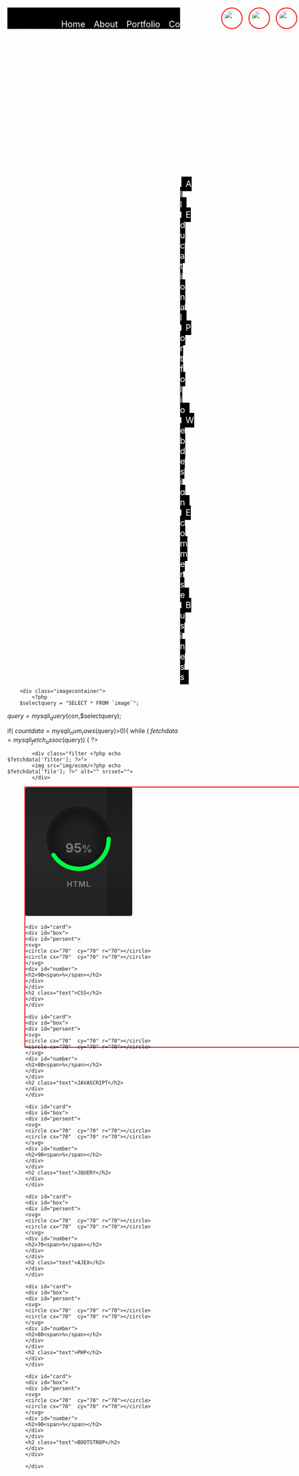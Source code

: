  <?php require 'conn.php'; ?>


<!DOCTYPE html>
<html lang="en">
<head>
    <meta charset="UTF-8">
    <meta name="viewport" content="width=device-width, initial-scale=1.0">
    <link rel="stylesheet" href="port.css">
    <!-- <link rel="stylesheet" href="css/ps.css"> -->
    <title>Bipin Portfolio</title>
    <style>
     *{
    margin: 0;padding: 0;box-sizing: border-box;
}
body{

}
header{
 background-image: url("img/iii.jpg");
 width: 100%;
 height: 300px;
}
#head{
    top: 60px;
    /* position: sticky; */
    width: 100%;
    height: 50px;
    background: #000;
    display: flex;
}
#head #logo h4{
    width: 250px;
  padding: 10px;
  color: #fff;
  font-size: 25px;

}
#head #menu ul li{
    position: absolute;
    left: 40%;
    display: flex;
    /* margin-left: 20px; */
}
#head #menu ul li a{
    text-decoration: none;
    margin-left: 20px;
    line-height: 50px;
    font-size: 20px;
    color: #fff;
}
#head #icon img{
    width: 50px;
    height: 50px;
    border-radius: 50%;
    border: 2px solid red;
    padding: 5px;
    margin-left: 10px;
}
#head #icon{
    position: absolute;
    left: 80%;

}
section #main{
margin-top: 100px;
margin-left: 380px;
}
#main li{
    list-style: none;
}
#main li a{
    text-decoration: none;
    font-size: 20px;
    margin-left: 3px;
    background: #000;
  padding: 5px 10px;
  color: #fff;
}


#main li a.active{
    background: red;
}#main li a:hover{
    background: red;
}
 section #box{
    display: none;

}
      
        .imagecontainer{
          
            margin-left:180px;
            width:1000px;
            height:500px;
            z-index:111;
          
            /* overflow:hidden; */
            /* border:2px solid red; */
        }
        
      .imagecontainer div{
          display:inline-block;
          margin-top:20px;
      }  
      .imagecontainer img{
          padding:5px;
        border-radius:20px;
        border:2px solid gray;
          width:300px;
          height:200px;
          margin:5px;


      }
      #container{
          border:2px solid red;
    position: relative;
    width: 1280px;
    height:610px;
    display: block;
    margin-left:40px;
    margin-bottom:60px;
    /* justify-content: space-around; */

}
#container #card{
    position: relative;
    width: 250px;
    /* margin-right:10px; */
    margin-bottom:5px;
    background: linear-gradient(0deg,#1b1b1b,#222,#1b1b1b);
    display: inline-flex;
    justify-content: center;
    align-items: center;
    height: 300px;
    border-radius: 4px;
    text-align: center;
    overflow: hidden;
   transition: 0.5;
}
#container #card:hover{
    transform: translateY(-10px);
    box-shadow: 0 15px 35px rgba(0,0,0,.5); 
}
#container #card:before{
    content: "";
    position: absolute;
    top: 0;
    left: -60px;
    width: 100%;
    height: 100%;
    background: rgba(255,255,255,.03);
    pointer-events: none;
    z-index: 1;
}
#persent{
    position: relative;
    width: 150px;
    height: 150px;
    border-radius: 50%;
    box-shadow: inset 0 0 50px #000;
    background: #222;
    z-index: 1000;
}
#persent #number{
    position: absolute;
    top: 0;
    left: 0;
    width: 100%;
    height: 100%;
    display: flex;
    justify-content: center;
    align-items: center;
    border-radius: 50%;
}
#persent #number h2{
    color: #777;
    font-size: 30px;
    font-weight: 700;
    transition: 0.5s;
}
#card:hover #persent #number h2{
    color: #fff;
    font-size: 40px;
}
#persent #number h2 span{
    font-size: 24px;
    color: #777;
    transition: 0.5s;
}
#card:hover #persent #number h2 span{
    color: #fff;
}
.text{
    position: relative;
    color: #777;
    margin: 20px;
    font-weight: 700;
    font-size: 18px;
    letter-spacing: 1px;
    transition:0.5s ;
}
#card:hover .text{
    color: #ffff;
}
svg{
    position: relative;
    width: 150px;
    height: 150px;
    z-index: 1000;
}
svg circle{
  width: 150px;
  height: 150px;
  fill: none;
  stroke: #191919;
  stroke-width: 10;
  stroke-linecap: round;
  transform: translate(5px,5px);

}
svg circle:nth-child(2){
     stroke-dasharray: 400;
    stroke-dashoffset: 400; 
}
#card:nth-child(1) svg circle:nth-child(2){
    stroke-dashoffset: calc(440 - (440 * 50)/ 100); 
    stroke:#00ff43
}
#card:nth-child(2) svg circle:nth-child(2){
    stroke:yellow;
}
#card:nth-child(3) svg circle:nth-child(2){
    stroke:green;
}
#card:nth-child(4) svg circle:nth-child(2){
    stroke:red;
}
#card:nth-child(5) svg circle:nth-child(2){
    stroke:gold;
}
#card:nth-child(6) svg circle:nth-child(2){
    stroke:blue;
}
#card:nth-child(7) svg circle:nth-child(2){
    stroke:lightcyan;
}

      #card:nth-child(1) svg circle:nth-child(2){
    stroke-dashoffset: calc(440 - (440 * 95)/ 100); 
    stroke:#00ff43
}

#card:nth-child(2) svg circle:nth-child(2){
    stroke-dashoffset: calc(440 - (440 * 90)/ 100); 
    stroke:yellow;
}
#card:nth-child(3) svg circle:nth-child(2){
    stroke-dashoffset: calc(440 - (440 * 80)/ 100); 
    stroke:green;
}
#card:nth-child(4) svg circle:nth-child(2){
    stroke-dashoffset: calc(440 - (440 * 90)/ 100); 
    stroke:red;
}
#card:nth-child(5) svg circle:nth-child(2){
    stroke-dashoffset: calc(440 - (440 * 70)/ 100); 
    stroke:gold;
}
#card:nth-child(6) svg circle:nth-child(2){
    stroke-dashoffset: calc(440 - (440 * 80)/ 100); 
    stroke:blue;
}
#card:nth-child(7) svg circle:nth-child(2){
    stroke-dashoffset: calc(440 - (440 * 90)/ 100); 
    stroke:lightcyan;
}
    </style>
</head>
<body>
    <header>
        <div id="head">
            <div id="logo">
               <h4> Devloper Bipin</h4>
            </div>
            <div id="menu">
                <ul>
                    <li>
                        <a href="">Home</a>
                        <a href="">About</a>
                        <a href="">Portfolio</a>
                        <a href="">Contact</a>
                    </li>
                </ul>
            </div>
            <div id="icon">
                <img src="img/icon/f2.png" alt="" srcset="">
                <img src="img/icon/ty.png" alt="" srcset="">
                <img src="img/icon/ins.png" alt="" srcset="">
            </div>
        </div>
    </header>
<!-- <div>Devloper Bipin kumar</div>
<img src="img/J.png" alt="" width="80%" height="100px"> -->
    <section>
        <div id="main" >
            <ul>
                <li>
                    <a href="#" data-filter="all" class="button active">All</a>
                    <a href="#" data-filter="Educational" class="button">Educational</a>
                    <a href="#" data-filter="Portfolio" class="button">Portfolio</a>
                    <a href="#" data-filter="Web design" class="button">Web design</a>
                    <a href="#" data-filter="E commerse" class="button">E commerse</a>
                    <a href="#" data-filter="Business" class="button">Business</a>
                </li>
            </ul>
        </div>
    
        <div class="imagecontainer">
            <?php
        $selectquery = "SELECT * FROM `image`";
  $query = mysqli_query($con,$selectquery);
 
 
 if( $countdata = mysqli_num_rows($query)>0){
   while ( $fetchdata = mysqli_fetch_assoc($query)) {
       ?>
    
   
 
            <div class="filter <?php echo $fetchdata['filter']; ?>">
            <img src="img/ecom/<?php echo $fetchdata['file']; ?>" alt="" srcset="">
            </div>
<?php 
   }
}
   ?>
</div>

</section>

<div id="container">
    <div id="card">
    <div id="box">
    <div id="persent">
    <svg>
    <circle cx="70"  cy="70" r="70"></circle>
    <circle cx="70"  cy="70" r="70"></circle>
    </svg>
    <div id="number">
    <h2>95<span>%</span></h2>
    </div>
    </div>
    <h2 class="text">HTML</h2>
    </div>
    </div>

    <div id="card">
    <div id="box">
    <div id="persent">
    <svg>
    <circle cx="70"  cy="70" r="70"></circle>
    <circle cx="70"  cy="70" r="70"></circle>
    </svg>
    <div id="number">
    <h2>90<span>%</span></h2>
    </div>
    </div>
    <h2 class="text">CSS</h2>
    </div>
    </div>

    <div id="card">
    <div id="box">
    <div id="persent">
    <svg>
    <circle cx="70"  cy="70" r="70"></circle>
    <circle cx="70"  cy="70" r="70"></circle>
    </svg>
    <div id="number">
    <h2>80<span>%</span></h2>
    </div>
    </div>
    <h2 class="text">JAVASCRIPT</h2>
    </div>
    </div>
  
    <div id="card">
    <div id="box">
    <div id="persent">
    <svg>
    <circle cx="70"  cy="70" r="70"></circle>
    <circle cx="70"  cy="70" r="70"></circle>
    </svg>
    <div id="number">
    <h2>90<span>%</span></h2>
    </div>
    </div>
    <h2 class="text">JQUERY</h2>
    </div>
    </div>
   
    <div id="card">
    <div id="box">
    <div id="persent">
    <svg>
    <circle cx="70"  cy="70" r="70"></circle>
    <circle cx="70"  cy="70" r="70"></circle>
    </svg>
    <div id="number">
    <h2>70<span>%</span></h2>
    </div>
    </div>
    <h2 class="text">AJEX</h2>
    </div>
    </div>

    <div id="card">
    <div id="box">
    <div id="persent">
    <svg>
    <circle cx="70"  cy="70" r="70"></circle>
    <circle cx="70"  cy="70" r="70"></circle>
    </svg>
    <div id="number">
    <h2>80<span>%</span></h2>
    </div>
    </div>
    <h2 class="text">PHP</h2>
    </div>
    </div>
  
    <div id="card">
    <div id="box">
    <div id="persent">
    <svg>
    <circle cx="70"  cy="70" r="70"></circle>
    <circle cx="70"  cy="70" r="70"></circle>
    </svg>
    <div id="number">
    <h2>90<span>%</span></h2>
    </div>
    </div>
    <h2 class="text">BOOTSTROP</h2>
    </div>
    </div>

    </div>
    
   <script src="jquery/jquery-3.5.1.min.js"></script>
  <script>
      $(document).ready(function(){
   $('.button').click(function(){
  var name = $(this).attr("data-filter");
  if(name == "all"){
      $(".filter").show("2000");
  }else{
      $(".filter").not("."+name).hide("2000");
      $(".filter").filter("."+name).show("2000");
  }
   });
      });
  </script>
 
  
</body>
</html>
